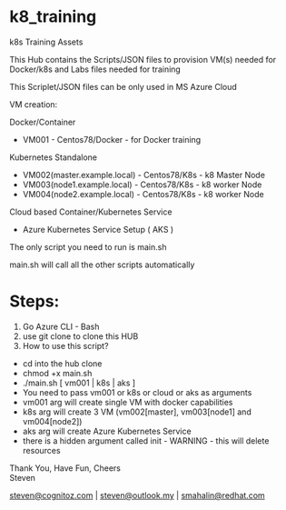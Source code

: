# k8_training
k8s Training Assets


This Hub contains the Scripts/JSON files to provision VM(s) needed for Docker/k8s and Labs files needed for training

This Scriplet/JSON files can be only used in MS Azure Cloud

VM creation:

Docker/Container
- VM001 - Centos78/Docker - for Docker training

Kubernetes Standalone
- VM002(master.example.local) - Centos78/K8s - k8 Master Node
- VM003(node1.example.local)  - Centos78/K8s - k8 worker Node
- VM004(node2.example.local)  - Centos78/K8s - k8 worker Node


Cloud based Container/Kubernetes Service
- Azure Kubernetes Service Setup ( AKS )

The only script you need to run is main.sh

main.sh will call all the other scripts automatically

# Steps: 

1. Go Azure CLI - Bash
2. use git clone to clone this HUB
3. How to use this script? 

- cd into the hub clone 
- chmod +x main.sh 
- ./main.sh  [ vm001 | k8s | aks ]
- You need to pass vm001 or k8s or cloud or aks as arguments
- vm001 arg will create single VM with docker capabilities 
- k8s arg will create 3 VM  (vm002[master], vm003[node1] and vm004[node2]) 
- aks arg will create Azure Kubernetes Service
- there is a hidden argument called init - WARNING - this will delete resources 


Thank You, Have Fun, Cheers<br>
Steven<br>

steven@cognitoz.com | steven@outlook.my | smahalin@redhat.com 
